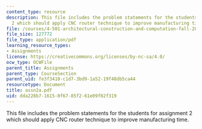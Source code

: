 ```yaml
---
content_type: resource
description: This file includes the problem statements for the students for assignment
  2 which should apply CNC router technique to improve manufacturing time.
file: /courses/4-501-architectural-construction-and-computation-fall-2005/dda228b716150f6785f261e09f02f319_assn2a.pdf
file_size: 127772
file_type: application/pdf
learning_resource_types:
- Assignments
license: https://creativecommons.org/licenses/by-nc-sa/4.0/
ocw_type: OCWFile
parent_title: Assignments
parent_type: CourseSection
parent_uid: fe3f3410-c1d7-3bd9-1a52-19f48db5ca44
resourcetype: Document
title: assn2a.pdf
uid: dda228b7-1615-0f67-85f2-61e09f02f319
---
```

This file includes the problem statements for the students for assignment 2 which should apply CNC router technique to improve manufacturing time.